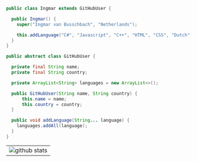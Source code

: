 ```java
public class Ingmar extends GitHubUser {

  public Ingmar() {
    super("Ingmar van Busschbach", "Netherlands");

    this.addLanguage("C#", "Javascript", "C++", "HTML", "CSS", "Dutch", "English", "German");
  }
}

public abstract class GitHubUser {

  private final String name;
  private final String country;

  private ArrayList<String> languages = new ArrayList<>();

  public GitHubUser(String name, String country) {
      this.name = name;
      this.country = country;
  }

  public void addLanguage(String... language) {
    languages.addAll(language);
  }
}
```

<table>
  <tr>
    <td>
      <img src="https://github-readme-stats.vercel.app/api?username=Ingmar-van-Busschbach&count_private=true&show_icons=true&theme=dark&hide_border=false" alt="github stats">
    </td>
  </tr>
</table>
